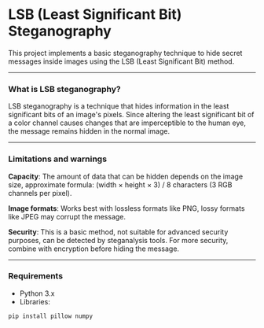 # LSB (Least Significant Bit) Steganography

This project implements a basic steganography technique to hide secret messages inside images using the LSB (Least Significant Bit) method.

---

### What is LSB steganography?

LSB steganography is a technique that hides information in the least significant bits of an image's pixels. Since altering the least significant bit of a color channel causes changes that are imperceptible to the human eye, the message remains hidden in the normal image.

---

### Limitations and warnings

**Capacity**: The amount of data that can be hidden depends on the image size, approximate formula: (width × height × 3) / 8 characters (3 RGB channels per pixel).

**Image formats**: Works best with lossless formats like PNG, lossy formats like JPEG may corrupt the message.

**Security**: This is a basic method, not suitable for advanced security purposes, can be detected by steganalysis tools. For more security, combine with encryption before hiding the message.

---

### Requirements

- Python 3.x
- Libraries:
```bash
pip install pillow numpy
```